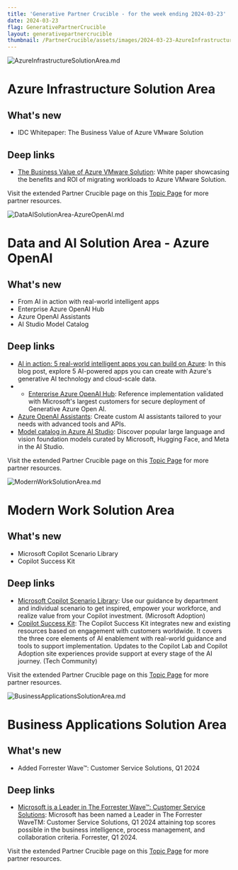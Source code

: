 ```yaml
---
title: 'Generative Partner Crucible - for the week ending 2024-03-23'
date: 2024-03-23
flag: GenerativePartnerCrucible
layout: generativepartnercrucible
thumbnail: /PartnerCrucible/assets/images/2024-03-23-AzureInfrastructureSolutionArea.md-image.png
---
```

![ AzureInfrastructureSolutionArea.md ]( /PartnerCrucible/assets/images/2024-03-23-AzureInfrastructureSolutionArea.md-image.png )

# Azure Infrastructure Solution Area

## What's new

- IDC Whitepaper: The Business Value of Azure VMware Solution

## Deep links

- [The Business Value of Azure VMware Solution](https://info.microsoft.com/ww-landing-idc-the-business-value-of-azure-vmware-solution.html?lcid=EN-US): White paper showcasing the benefits and ROI of migrating workloads to Azure VMware Solution.

Visit the extended Partner Crucible page on this [Topic Page](https://lagimik.github.io/PartnerCrucible/AzureInfrastructureSolutionArea) for more partner resources.

![ DataAISolutionArea-AzureOpenAI.md ]( /PartnerCrucible/assets/images/2024-03-23-DataAISolutionArea-AzureOpenAI.md-image.png )

# Data and AI Solution Area - Azure OpenAI

## What's new

- From AI in action with real-world intelligent apps
- Enterprise Azure OpenAI Hub 
- Azure OpenAI Assistants
- AI Studio Model Catalog

## Deep links

- [AI in action: 5 real-world intelligent apps you can build on Azure](https://techcommunity.microsoft.com/t5/ai-azure-ai-services-blog/ai-in-action-5-real-world-intelligent-apps-you-can-build-on/ba-p/4083413): In this blog post, explore 5 AI-powered apps you can create with Azure's generative AI technology and cloud-scale data.
- - [Enterprise Azure OpenAI Hub](https://github.com/Azure/ai-hub/blob/main/docs/EnterpriseAzureOpenAIHub.md): Reference implementation validated with Microsoft's largest customers for secure deployment of Generative Azure Open AI.
- [Azure OpenAI Assistants](https://learn.microsoft.com/en-us/azure/ai-services/openai/how-to/assistant): Create custom AI assistants tailored to your needs with advanced tools and APIs.
- [Model catalog in Azure AI Studio](https://learn.microsoft.com/en-us/azure/ai-studio/how-to/model-catalog): Discover popular large language and vision foundation models curated by Microsoft, Hugging Face, and Meta in the AI Studio.


Visit the extended Partner Crucible page on this [Topic Page](https://lagimik.github.io/PartnerCrucible/DataAISolutionArea-AzureOpenAI) for more partner resources.

![ ModernWorkSolutionArea.md ]( /PartnerCrucible/assets/images/2024-03-23-ModernWorkSolutionArea.md-image.png )

# Modern Work Solution Area

## What's new

- Microsoft Copilot Scenario Library
- Copilot Success Kit

## Deep links

- [Microsoft Copilot Scenario Library](https://adoption.microsoft.com/en-us/copilot-scenario-library/): Use our guidance by department and individual scenario to get inspired, empower your workforce, and realize value from your Copilot investment. (Microsoft Adoption)
- [Copilot Success Kit](https://techcommunity.microsoft.com/t5/copilot-for-microsoft-365/your-path-to-value-with-copilot-for-microsoft-365/ba-p/4078744): The Copilot Success Kit integrates new and existing resources based on engagement with customers worldwide. It covers the three core elements of AI enablement with real-world guidance and tools to support implementation. Updates to the Copilot Lab and Copilot Adoption site experiences provide support at every stage of the AI journey. (Tech Community)

Visit the extended Partner Crucible page on this [Topic Page](https://lagimik.github.io/PartnerCrucible/ModernWorkSolutionArea) for more partner resources.

![ BusinessApplicationsSolutionArea.md ]( /PartnerCrucible/assets/images/2024-03-23-BusinessApplicationsSolutionArea.md-image.png )

# Business Applications Solution Area

## What's new

- Added Forrester Wave™: Customer Service Solutions, Q1 2024 

## Deep links

- [Microsoft is a Leader in The Forrester Wave™: Customer Service Solutions](https://cloudblogs.microsoft.com/dynamics365/bdm/2024/03/11/microsoft-is-a-leader-in-the-forrester-wave-customer-service-solutions-q1-2024/): Microsoft has been named a Leader in The Forrester WaveTM: Customer Service Solutions, Q1 2024 attaining top scores possible in the business intelligence, process management, and collaboration criteria. Forrester, Q1 2024.

Visit the extended Partner Crucible page on this [Topic Page](https://lagimik.github.io/PartnerCrucible/BusinessApplicationsSolutionArea) for more partner resources.